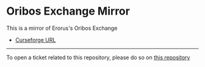 # Oribos Exchange Mirror

This is a mirror of Erorus's Oribos Exchange 

- [Curseforge URL](https://www.curseforge.com/wow/addons/oribos-exchange)

----

To open a ticket related to this repository, please do so on [this repository](https://github.com/curseforge-mirror/.github)
